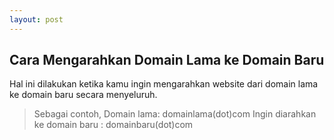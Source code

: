 ```yaml
---
layout: post
---
```

## Cara Mengarahkan Domain Lama ke Domain Baru

Hal ini dilakukan ketika kamu ingin mengarahkan website dari domain lama ke domain baru secara menyeluruh.
> Sebagai contoh,
Domain lama: domainlama(dot)com
Ingin diarahkan ke domain baru : domainbaru(dot)com
